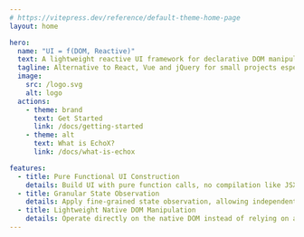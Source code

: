 ```yaml
---
# https://vitepress.dev/reference/default-theme-home-page
layout: home

hero:
  name: "UI = f(DOM, Reactive)"
  text: A lightweight reactive UI framework for declarative DOM manipulation
  tagline: Alternative to React, Vue and jQuery for small projects especially
  image:
    src: /logo.svg
    alt: logo
  actions:
    - theme: brand
      text: Get Started
      link: /docs/getting-started
    - theme: alt
      text: What is EchoX?
      link: /docs/what-is-echox

features:
  - title: Pure Functional UI Construction
    details: Build UI with pure function calls, no compilation like JSX, and full TypeScript support over string-based templates, enhancing portability and readability,
  - title: Granular State Observation
    details: Apply fine-grained state observation, allowing independently update, minimizing unnecessary DOM updates and improving performance compared to virtual DOM-based frameworks.
  - title: Lightweight Native DOM Manipulation
    details: Operate directly on the native DOM instead of relying on a virtual DOM, achieving higher performance and lower memory overhead while maintaining simplicity.
---
```

